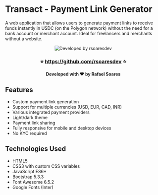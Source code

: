 # Transact - Payment Link Generator

A web application that allows users to generate payment links to receive funds instantly in USDC (on the Polygon network) without the need for a bank account or merchant account. Ideal for freelancers and merchants without a website.

<div align="center">
  <img src="https://img.shields.io/badge/Desenvolvido%20por-rsoaresdev-blue?style=for-the-badge" alt="Developed by rsoaresdev" />
  <h3>⭐ <a href="https://github.com/rsoaresdev">https://github.com/rsoaresdev</a> ⭐</h3>
  <p><strong>Developed with ❤️ by Rafael Soares</strong></p>
</div>

## Features

- Custom payment link generation
- Support for multiple currencies (USD, EUR, CAD, INR)
- Various integrated payment providers
- Light/dark theme
- Payment link sharing
- Fully responsive for mobile and desktop devices
- No KYC required

## Technologies Used

- HTML5
- CSS3 with custom CSS variables
- JavaScript ES6+
- Bootstrap 5.3.3
- Font Awesome 6.5.2
- Google Fonts (Inter)
